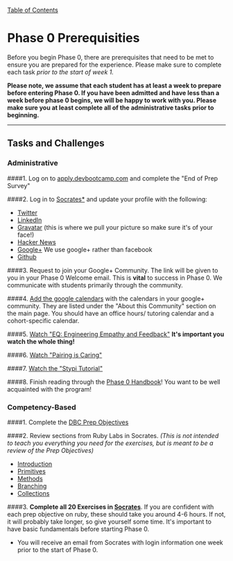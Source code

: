 [Table of Contents](./)

# Phase 0 Prerequisities

Before you begin Phase 0, there are prerequisites that need to be met to ensure you are prepared for the experience. Please make sure to complete each task *prior to the start of week 1.*

**Please note, we assume that each student has at least a week to prepare before entering Phase 0. If you have been admitted and have less than a week before phase 0 begins, we will be happy to work with you. Please make sure you at least complete all of the administrative tasks prior to beginning.**

*** 
## Tasks and Challenges

### Administrative
####1. Log on to [apply.devbootcamp.com](http://apply.devbootcamp.com) and complete the "End of Prep Survey"

####2. Log in to [Socrates*](https://socrates.devbootcamp.com/) and update your profile with the following:
   - [Twitter](https://twitter.com/)
   - [LinkedIn](https://www.linkedin.com/)
   - [Gravatar](http://en.gravatar.com/) (this is where we pull your picture so make sure it's of your face!)
   - [Hacker News](https://news.ycombinator.com/)
   - [Google+](https://plus.google.com) We use google+ rather than facebook
   - [Github](https://github.com/)

####3. Request to join your Google+ Community. The link will be given to you in your Phase 0 Welcome email. 
This is **vital** to success in Phase 0. We communicate with students primarily through the community.

####4. [Add the google calendars](intro_gps_signup.md) with the calendars in your google+ community. 
They are listed under the "About this Community" section on the main page. You should have an office hours/ tutoring calendar and a cohort-specific calendar. 

####5. [Watch "EQ: Engineering Empathy and Feedback"](http://vimeo.com/76762772) **It's important you watch the whole thing!**

####6. [Watch "Pairing is Caring"](https://vimeo.com/76662569)

####7. [Watch the "Stypi Tutorial"](https://vimeo.com/76870082)

####8. Finish reading through the [Phase 0 Handbook](./)! You want to be well acquainted with the program!


### Competency-Based

####1. Complete the [DBC Prep Objectives](https://gist.github.com/dbc-challenges/2712a4b3c9fc01a37840)

####2. Review sections from Ruby Labs in Socrates. *(This is not intended to teach you everything you need for the exercises, but is meant to be a review of the Prep Objectives)*
   - [Introduction](https://socrates.devbootcamp.com/labs/ruby/introduction)
   - [Primitives](https://socrates.devbootcamp.com/labs/ruby/primitives/)
   - [Methods](https://socrates.devbootcamp.com/labs/ruby/methods/)
   - [Branching](https://socrates.devbootcamp.com/labs/ruby/branching)
   - [Collections](https://socrates.devbootcamp.com/labs/ruby/collections/)

####3. **Complete all 20 Exercises in [Socrates](https://socrates.devbootcamp.com/exercises)**. 
If you are confident with each prep objective on ruby, these should take you around 4-6 hours. If not, it will probably take longer, so give yourself some time. It's important to have basic fundamentals before starting Phase 0. 



* You will receive an email from Socrates with login information one week prior to the start of Phase 0.

